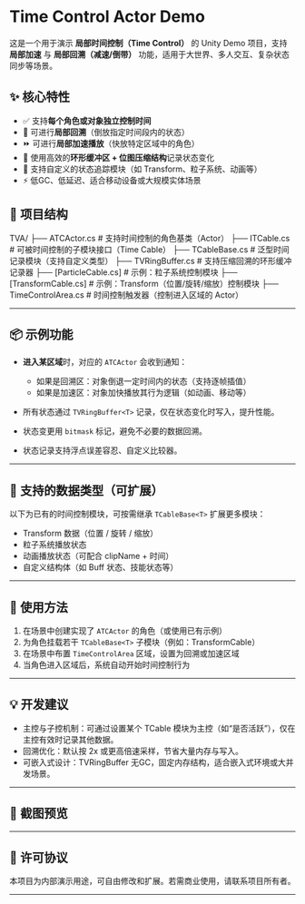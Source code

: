 
# Time Control Actor Demo

这是一个用于演示 **局部时间控制（Time Control）** 的 Unity Demo 项目，支持 **局部加速** 与 **局部回溯（减速/倒带）** 功能，适用于大世界、多人交互、复杂状态同步等场景。

## ✨ 核心特性

- ✅ 支持**每个角色或对象独立控制时间**
- 🔄 可进行**局部回溯**（倒放指定时间段内的状态）
- ⏩ 可进行**局部加速播放**（快放特定区域中的角色）
- 💾 使用高效的**环形缓冲区 + 位图压缩结构**记录状态变化
- 🧩 支持自定义的状态追踪模块（如 Transform、粒子系统、动画等）
- ⚡️ 低GC、低延迟、适合移动设备或大规模实体场景


## 🧱 项目结构


TVA/
├── ATCActor.cs              # 支持时间控制的角色基类（Actor）
├── ITCable.cs               # 可被时间控制的子模块接口（Time Cable）
├── TCableBase<T>.cs         # 泛型时间记录模块（支持自定义类型）
├── TVRingBuffer<T>.cs       # 支持压缩回溯的环形缓冲记录器
├── \[ParticleCable.cs]       # 示例：粒子系统控制模块
├── \[TransformCable.cs]      # 示例：Transform（位置/旋转/缩放）控制模块
├── TimeControlArea.cs       # 时间控制触发器（控制进入区域的 Actor）


---

## 📦 示例功能

- **进入某区域**时，对应的 `ATCActor` 会收到通知：
  - 如果是回溯区：对象倒退一定时间内的状态（支持逐帧插值）
  - 如果是加速区：对象加快播放其行为逻辑（如动画、移动等）

- 所有状态通过 `TVRingBuffer<T>` 记录，仅在状态变化时写入，提升性能。
- 状态变更用 `bitmask` 标记，避免不必要的数据回溯。
- 状态记录支持浮点误差容忍、自定义比较器。

---

## 🧪 支持的数据类型（可扩展）

以下为已有的时间控制模块，可按需继承 `TCableBase<T>` 扩展更多模块：

- Transform 数据（位置 / 旋转 / 缩放）
- 粒子系统播放状态
- 动画播放状态（可配合 clipName + 时间）
- 自定义结构体（如 Buff 状态、技能状态等）

---

## 🚀 使用方法

1. 在场景中创建实现了 `ATCActor` 的角色（或使用已有示例）
2. 为角色挂载若干 `TCableBase<T>` 子模块（例如：TransformCable）
3. 在场景中布置 `TimeControlArea` 区域，设置为回溯或加速区域
4. 当角色进入区域后，系统自动开始时间控制行为

---

## 💡 开发建议

- 主控与子控机制：可通过设置某个 TCable 模块为主控（如“是否活跃”），仅在主控有效时记录其他数据。
- 回溯优化：默认按 2x 或更高倍速采样，节省大量内存与写入。
- 可嵌入式设计：TVRingBuffer 无GC，固定内存结构，适合嵌入式环境或大并发场景。

---

## 📸 截图预览


---

## 📄 许可协议

本项目为内部演示用途，可自由修改和扩展。若需商业使用，请联系项目所有者。

---

```

